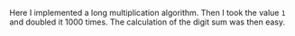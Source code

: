 Here I implemented a long multiplication algorithm. Then I took the value `1` and doubled it 1000 times. The calculation of the digit sum was then easy.